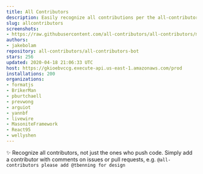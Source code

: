 ```yaml
---
title: All Contributors
description: Easily recognize all contributions per the all-contributors spec
slug: allcontributors
screenshots:
- https://raw.githubusercontent.com/all-contributors/all-contributors/master/docs/assets/bot-usage.png
authors:
- jakebolam
repository: all-contributors/all-contributors-bot
stars: 256
updated: 2020-04-18 21:06:33 UTC
host: https://gkioebvccg.execute-api.us-east-1.amazonaws.com/prod
installations: 200
organizations:
- formatjs
- BrikerMan
- pburtchaell
- prevwong
- arguiot
- yannbf
- livewire
- MasoniteFramework
- React95
- wellyshen
---
```


✨ Recognize all contributors, not just the ones who push code. Simply add a contributor with comments on issues or pull requests, e.g. `@all-contributors please add @tbenning for design`

